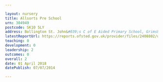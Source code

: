 ```yaml
---

layout: nursery
title: Allsorts Pre School
urn: 304949
postcode: SK10 5LY
address: Bollington St. John&#039;s C of E Aided Primary School, Grimshaw Lane, Bollington, MACCLESFIELD, Cheshire, SK10 5LY
latestReportUrl: https://reports.ofsted.gov.uk/provider/files/2408802/urn/304949.pdf
teaching: 0
development: 0
leadership: 2
outcomes: 0
overall: 2
date: 01 April 2018 
datePublish: 07/07/2014

---
```

